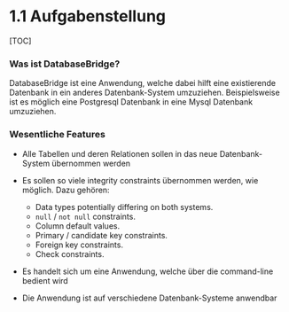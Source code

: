 # 1.1 Aufgabenstellung 

[TOC]



### Was ist DatabaseBridge?

DatabaseBridge ist eine Anwendung, welche dabei hilft eine existierende Datenbank in ein anderes Datenbank-System umzuziehen. 
Beispielsweise ist es möglich eine Postgresql Datenbank in eine Mysql Datenbank umzuziehen. 

### Wesentliche Features 

- Alle Tabellen und deren Relationen sollen in das neue Datenbank-System übernommen werden
- Es sollen so viele integrity constraints übernommen werden, wie möglich. Dazu gehören:
  - Data types potentially differing on both systems.
  - `null` / `not null` constraints.                              
  - Column default values.
  - Primary / candidate key constraints.
  - Foreign key constraints.
  - Check constraints.

- Es handelt sich um eine Anwendung, welche über die command-line bedient wird
- Die Anwendung ist auf verschiedene Datenbank-Systeme anwendbar
